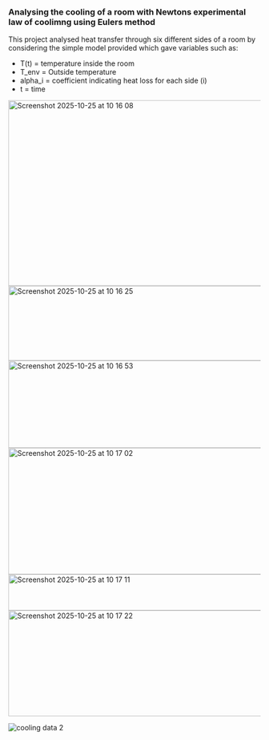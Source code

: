 ### Analysing the cooling of a room with Newtons experimental law of coolimng using Eulers method

This project analysed heat transfer through six different sides of a room by considering the simple model provided which gave variables such as:
- T(t) = temperature inside the room
- T_env = Outside temperature
- alpha_i = coefficient indicating heat loss for each side (i)
- t = time
<img width="522" height="370" alt="Screenshot 2025-10-25 at 10 16 08" src="https://github.com/user-attachments/assets/91910244-e744-4cc7-b05c-73f4fd32b54c" />

<img width="780" height="149" alt="Screenshot 2025-10-25 at 10 16 25" src="https://github.com/user-attachments/assets/7584cef4-ff74-4b73-a0d4-2f41240bc3f1" />
<img width="760" height="174" alt="Screenshot 2025-10-25 at 10 16 53" src="https://github.com/user-attachments/assets/fb985fea-66f3-45c6-abf6-d4ea3aba8a28" />
<img width="537" height="252" alt="Screenshot 2025-10-25 at 10 17 02" src="https://github.com/user-attachments/assets/3eab6662-8fed-4f1d-8352-0c50084f3c90" />
<img width="604" height="72" alt="Screenshot 2025-10-25 at 10 17 11" src="https://github.com/user-attachments/assets/bc850f2e-693c-4e16-8993-114fb8aca435" />
<img width="768" height="211" alt="Screenshot 2025-10-25 at 10 17 22" src="https://github.com/user-attachments/assets/a831f294-0af6-4145-8b44-2f21515da263" />

![cooling data 2](https://github.com/user-attachments/assets/8f22de31-f8cb-4624-b3e0-ccb02e07607e)

